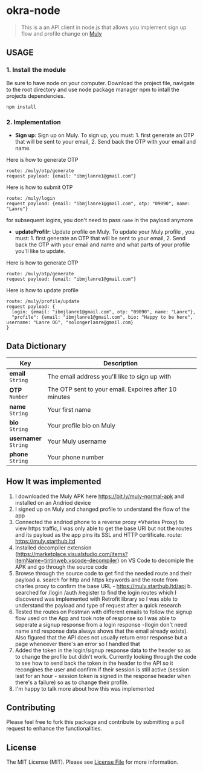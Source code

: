 # okra-node
> This is a an API client in node.js that allows you implement sign up flow and profile change on [Muly](https://bit.ly/muly-normal-apk) 

## USAGE

### 1. Install the module

Be sure to have node on your computer. Download the project file, navigate to the root directory and use node package manager npm to intall the projects dependencies.

```npm install```

### 2. Implementation

* **Sign up**: Sign up on Muly. To sign up, you must: 1. first generate an OTP that will be sent to your email, 2. Send back the OTP with your email and name. 

Here is how to generate OTP
  ```send a POST resquest to 
  route: /muly/otp/generate
  request payload: {email: "ibmjlanre1@gmail.com"}
  ```
Here is how to submit OTP
  ```send a POST resquest to 
  route: /muly/login
  request payload: {email: "ibmjlanre1@gmail.com", otp: "09090", name: "Lanre"}
  ```
 for subsequent logins, you don't need to pass `name` in the payload anymore
* **updateProfilr**: Update profile on Muly. To update your Muly profile , you must: 1. first generate an OTP that will be sent to your email, 2. Send back the OTP with your email and name and what parts of your profile you'll like to update. 

Here is how to generate OTP
  ```send a POST resquest to 
  route: /muly/otp/generate
  request payload: {email: "ibmjlanre1@gmail.com"}
  ```
Here is how to update profile
  ```send a POST resquest to 
  route: /muly/profile/update
  request payload: {
    login: {email: "ibmjlanre1@gmail.com", otp: "09090", name: "Lanre"},
    "profile": {email: "ibmjlanre1@gmail.com", bio: "Happy to be here", username: "Lanre OG", "nolongerlanre@gmail.com}
  }
  ```
## Data Dictionary

Key | Description
---|---
**email**<br>`String`| The email address you'll like to sign up with
**OTP**<br>`Number`| The OTP sent to your email. Expoires after 10 minutes
**name**<br>`String`| Your first name
**bio**<br>`String`| Your profile bio on Muly
**usernamer**<br>`String`| Your Muly username
**phone**<br>`String`| Your phone number

## How It was implemented
1. I downloaded the Muly APK here https://bit.ly/muly-normal-apk and installed on an Andriod device
2. I signed up on Muly and changed profile to understand the flow of the app
3. Connected the andriod phone to a reverse proxy  *Vharles Proxy) to view https traffic, I was only able to get the base URl but not the routes and its payload as the app pins its SSL and HTTP certificate. route: https://muly.starthub.ltd
4. Installed decompiler extension (https://marketplace.visualstudio.com/items?itemName=tintinweb.vscode-decompiler) on VS Code to decomiple the APK and go through the source code
6. Browse through the source code to get find the needed route and their payload
  a. search for http and https keywords and the route from charles proxy to confirm the base URL - https://muly.starthub.ltd/api
  b. searched for /login /auth /register to find the login routes which I discovered was implemented with Retrofit library so I was able to understand the payload and type of request after a quick research
5. Tested the routes on Postman with different emails to follow the signup flow used on the App and took note of response so I was able to seperate a signup response from a login response -(login don't need name and response data always shows that the email already exists). Also figured that the API does not usually return error response but a page wheneever there's an error so I handled that
6. Added the token in the login/signup response data to the header so as to change the profile but didn't work. Currently looking through the code to see how to send back the  token in the header to the API so it recongines the user and confirm if their session is still active (session last for an hour - session token is signed in the response header when there's a failure) so as to change their profile. 
7. I'm happy to talk more about how this was implemented 

## Contributing

Please feel free to fork this package and contribute by submitting a pull request to enhance the functionalities.

## License

The MIT License (MIT). Please see [License File](LICENSE.md) for more information.
